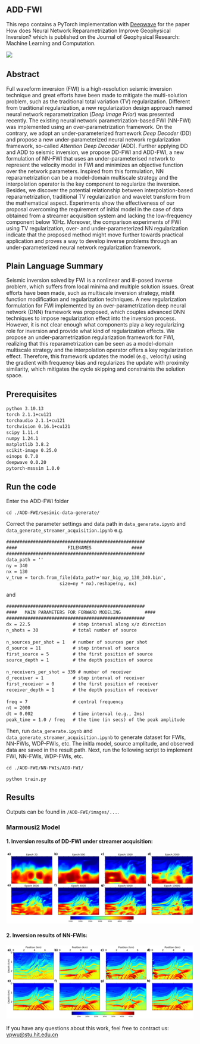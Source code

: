 ADD-FWI
---------
This repo contains a PyTorch implementation with [Deepwave](https://ausargeo.com/deepwave/) for the paper How does Neural Network Reparametrization Improve Geophysical Inversion? which is published on the Journal of Geophysical Research: Machine Learning and Computation.


![](/images/Figure1.svg)


Abstract
---------
Full waveform inversion (FWI) is a high-resolution seismic inversion technique and great efforts have been made to mitigate the multi-solution problem, such as the traditional total variation (TV) regularization. Different from traditional regularization, a new regularization design approach named neural network reparametrization (*Deep Image Prior*) was presented recently. The existing neural network parametrization-based FWI (NN-FWI) was implemented using an over-parametrization framework.
On the contrary, we adopt an under-parameterized framework *Deep Decoder* (DD) and propose a new under-parameterized neural network regularization framework, so-called *Attention Deep Decoder* (ADD). Further applying DD and ADD to seismic inversion, we propose DD-FWI and ADD-FWI, a new formulation of NN-FWI that uses an under-parameterised network to represent the velocity model in FWI and minimizes an objective function over the network parameters. Inspired from this formulation, NN reparametrization can be a model-domain multiscale strategy and the interpolation operator is the key component to regularize the inversion. Besides, we discover the potential relationship between interpolation-based reparametrization, traditional TV regularization and wavelet transform from the mathematical aspect. Experiments show the effectiveness of our proposal overcoming the requirement of initial model in the case of data obtained from a streamer acquisition system and lacking the low-frequency component below 10Hz. Moreover, the comparison experiments of FWI using TV regularization, over- and under-parameterized NN regularization indicate that the proposed method might move further towards practical application and proves a way to develop inverse problems through an under-parameterized neural network regularization framework.

Plain Language Summary
---------
Seismic inversion solved by FWI is a nonlinear and ill-posed inverse problem, which suffers from local minima and multiple solution issues. Great efforts have been made, such as multiscale inversion strategy, misfit function modification and regularization techniques. A new regularization formulation for FWI implemented by an over-parametrization deep neural network (DNN) framework was proposed, which couples advanced DNN techniques to impose regularization effect into the inversion process. However, it is not clear enough what components play a key regularizing role for inversion and provide what kind of regularization effects. We propose an under-parametrization regularization framework for FWI, realizing that this reparametrization can be seen as a model-domain multiscale strategy and the interpolation operator offers a key regularization effect. Therefore, this framework updates the model (e.g., velocity) using the gradient with frequency bias and regularizes the update with proximity similarity, which mitigates the cycle skipping and constraints the solution space.

Prerequisites
---------
```
python 3.10.13  
torch 2.1.1+cu121
torchaudio 2.1.1+cu121
torchvision 0.16.1+cu121
scipy 1.11.4
numpy 1.24.1
matplotlib 3.8.2
scikit-image 0.25.0
einops 0.7.0
deepwave 0.0.20
pytorch-msssim 1.0.0
```

Run the code
-----------
Enter the ADD-FWI folder
```
cd ./ADD-FWI/sesimic-data-generate/
```
Correct the parameter settings and data path in ```data_generate.ipynb``` and ```data_generate_streamer_acquisition.ipynb```
e.g.
```
####################################################
####                   FILENAMES               ####
####################################################
data_path = ''
ny = 340
nx = 130
v_true = torch.from_file(data_path+'mar_big_vp_130_340.bin',
                    size=ny * nx).reshape(ny, nx)
```
and
```
####################################################
####   MAIN PARAMETERS FOR FORWARD MODELING         ####
####################################################
dx = 22.5                # step interval along x/z direction
n_shots = 30             # total number of source

n_sources_per_shot = 1   # number of sources per shot 
d_source = 11            # step interval of source
first_source = 5         # the first position of source
source_depth = 1         # the depth position of source

n_receivers_per_shot = 339 # number of receiver 
d_receiver = 1           # step interval of receiver
first_receiver = 0       # the first position of receiver
receiver_depth = 1       # the depth position of receiver

freq = 7                 # central frequency
nt = 2000
dt = 0.002               # time interval (e.g., 2ms)
peak_time = 1.0 / freq   # the time (in secs) of the peak amplitude
```
Then, run ```data_generate.ipynb``` and ```data_generate_streamer_acquisition.ipynb``` to generate dataset for FWIs, NN-FWIs, WDP-FWIs, etc. 
The initla model, source amplitude, and observed data are saved in the result path. Next, run the following script to implement FWI, NN-FWIs, WDP-FWIs, etc.
```
cd ./ADD-FWI/NN-FWIs/ADD-FWI/
```
```
python train.py
```

Results
----------
Outputs can be found in ```/ADD-FWI/images/...```.
### Marmousi2 Model
#### 1. Inversion results of DD-FWI under streamer acquisition:
![Inversion results of DD-FWI.](/images/Figure2.svg)

#### 2. Inversion results of NN-FWIs:
![Inversion results of NN-FWIs.](/images/Figure3.svg)



If you have any questions about this work, feel free to contract us: ypwu@stu.hit.edu.cn
